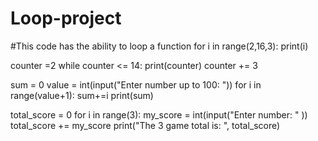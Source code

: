 # Loop-project
#This code has the ability to loop a function
for i in range(2,16,3):
  print(i)
  
 counter =2
 while counter <= 14:
  print(counter)
  counter += 3
  
  sum = 0 
value = int(input("Enter number up to 100: ")) 
for i in range(value+1):
  sum+=i
print(sum)

total_score = 0 
for i in range(3): 
  my_score = int(input("Enter number: " )) 
  total_score += my_score 
  print("The 3 game total is: ", total_score) 
